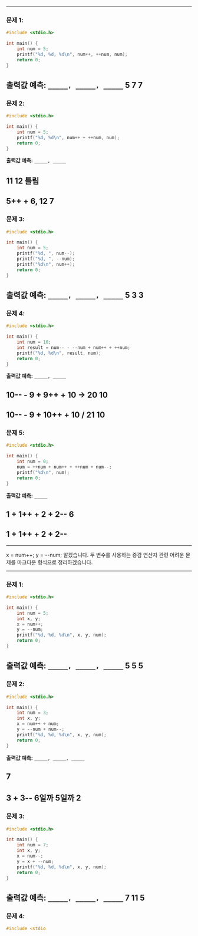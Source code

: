 

---

### 문제 1:

```c
#include <stdio.h>

int main() {
    int num = 5;
    printf("%d, %d, %d\n", num++, ++num, num);
    return 0;
}
```
**출력값 예측:** `_____, _____, _____`
5 7 7
---

### 문제 2:

```c
#include <stdio.h>

int main() {
    int num = 5;
    printf("%d, %d\n", num++ + ++num, num);
    return 0;
}
```
**출력값 예측:** `_____, _____`
## 11 12 틀림
5++ + 6, 12 7
---

### 문제 3:

```c
#include <stdio.h>

int main() {
    int num = 5;
    printf("%d, ", num--);
    printf("%d, ", --num);
    printf("%d\n", num++);
    return 0;
}
```
**출력값 예측:** `_____, _____, _____`
5 3 3
---

### 문제 4:

```c
#include <stdio.h>

int main() {
    int num = 10;
    int result = num-- - --num + num++ + ++num;
    printf("%d, %d\n", result, num);
    return 0;
}
```
**출력값 예측:** `_____, _____`
## 10-- - 9 + 9++ + 10 -> 20 10
10-- - 9 + 10++ + 10  / 21 10
---

### 문제 5:

```c
#include <stdio.h>

int main() {
    int num = 0;
    num = ++num + num++ + ++num + num--;
    printf("%d\n", num);
    return 0;
}
```
**출력값 예측:** `_____`
## 1 + 1++ + 2 + 2-- 6
## 1 + 1++ + 2 + 2--
---

x = num++;
y = --num;
알겠습니다. 두 변수를 사용하는 증감 연산자 관련 어려운 문제를 마크다운 형식으로 정리하겠습니다.

---

### 문제 1:

```c
#include <stdio.h>

int main() {
    int num = 5;
    int x, y;
    x = num++;
    y = --num;
    printf("%d, %d, %d\n", x, y, num);
    return 0;
}
```
**출력값 예측:** `_____, _____, _____`
5 5 5
---

### 문제 2:

```c
#include <stdio.h>

int main() {
    int num = 3;
    int x, y;
    x = num++ + num;
    y = --num + num--;
    printf("%d, %d, %d\n", x, y, num);
    return 0;
}
```
**출력값 예측:** `_____, _____, _____`
## 7 
3 + 3-- 6일까 5일까
2
---

### 문제 3:

```c
#include <stdio.h>

int main() {
    int num = 7;
    int x, y;
    x = num--;
    y = x + --num;
    printf("%d, %d, %d\n", x, y, num);
    return 0;
}
```
**출력값 예측:** `_____, _____, _____`
7
11
5
---

### 문제 4:

```c
#include <stdio